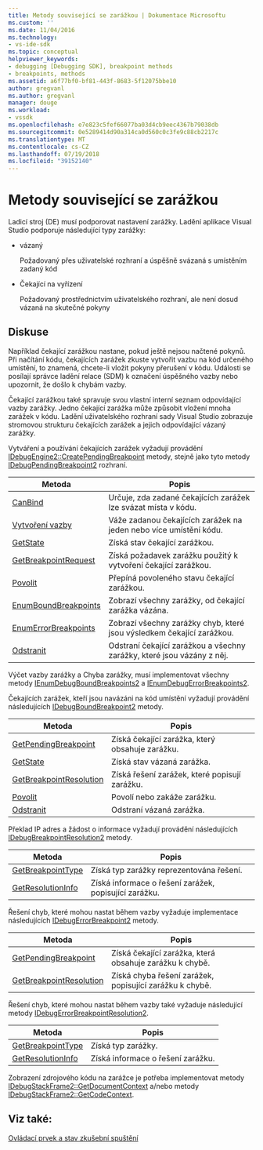```yaml
---
title: Metody související se zarážkou | Dokumentace Microsoftu
ms.custom: ''
ms.date: 11/04/2016
ms.technology:
- vs-ide-sdk
ms.topic: conceptual
helpviewer_keywords:
- debugging [Debugging SDK], breakpoint methods
- breakpoints, methods
ms.assetid: a6f77bf0-bf81-443f-8683-5f12075bbe10
author: gregvanl
ms.author: gregvanl
manager: douge
ms.workload:
- vssdk
ms.openlocfilehash: e7e823c5fef66077ba03d4cb9eec4367b79038db
ms.sourcegitcommit: 0e5289414d90a314ca0d560c0c3fe9c88cb2217c
ms.translationtype: MT
ms.contentlocale: cs-CZ
ms.lasthandoff: 07/19/2018
ms.locfileid: "39152140"
---
```

# <a name="breakpoint-related-methods"></a>Metody související se zarážkou
Ladicí stroj (DE) musí podporovat nastavení zarážky. Ladění aplikace Visual Studio podporuje následující typy zarážky:  
  
-   vázaný  
  
     Požadovaný přes uživatelské rozhraní a úspěšně svázaná s umístěním zadaný kód  
  
-   Čekající na vyřízení  
  
     Požadovaný prostřednictvím uživatelského rozhraní, ale není dosud vázaná na skutečné pokyny  
  
## <a name="discussion"></a>Diskuse  
 Například čekající zarážkou nastane, pokud ještě nejsou načtené pokynů. Při načítání kódu, čekajících zarážek zkuste vytvořit vazbu na kód určeného umístění, to znamená, chcete-li vložit pokyny přerušení v kódu. Události se posílají správce ladění relace (SDM) k označení úspěšného vazby nebo upozornit, že došlo k chybám vazby.  
  
 Čekající zarážkou také spravuje svou vlastní interní seznam odpovídající vazby zarážky. Jedno čekající zarážka může způsobit vložení mnoha zarážek v kódu. Ladění uživatelského rozhraní sady Visual Studio zobrazuje stromovou strukturu čekajících zarážek a jejich odpovídající vázaný zarážky.  
  
 Vytváření a používání čekajících zarážek vyžadují provádění [IDebugEngine2::CreatePendingBreakpoint](../../extensibility/debugger/reference/idebugengine2-creatependingbreakpoint.md) metody, stejně jako tyto metody [IDebugPendingBreakpoint2](../../extensibility/debugger/reference/idebugpendingbreakpoint2.md) rozhraní.  
  
|Metoda|Popis|  
|------------|-----------------|  
|[CanBind](../../extensibility/debugger/reference/idebugpendingbreakpoint2-canbind.md)|Určuje, zda zadané čekajících zarážek lze svázat místa v kódu.|  
|[Vytvoření vazby](../../extensibility/debugger/reference/idebugpendingbreakpoint2-bind.md)|Váže zadanou čekajících zarážek na jeden nebo více umístění kódu.|  
|[GetState](../../extensibility/debugger/reference/idebugpendingbreakpoint2-getstate.md)|Získá stav čekající zarážkou.|  
|[GetBreakpointRequest](../../extensibility/debugger/reference/idebugpendingbreakpoint2-getbreakpointrequest.md)|Získá požadavek zarážku použitý k vytvoření čekající zarážkou.|  
|[Povolit](../../extensibility/debugger/reference/idebugpendingbreakpoint2-enable.md)|Přepíná povoleného stavu čekající zarážkou.|  
|[EnumBoundBreakpoints](../../extensibility/debugger/reference/idebugpendingbreakpoint2-enumboundbreakpoints.md)|Zobrazí všechny zarážky, od čekající zarážka vázána.|  
|[EnumErrorBreakpoints](../../extensibility/debugger/reference/idebugpendingbreakpoint2-enumerrorbreakpoints.md)|Zobrazí všechny zarážky chyb, které jsou výsledkem čekající zarážkou.|  
|[Odstranit](../../extensibility/debugger/reference/idebugpendingbreakpoint2-delete.md)|Odstraní čekající zarážkou a všechny zarážky, které jsou vázány z něj.|  
  
 Výčet vazby zarážky a Chyba zarážky, musí implementovat všechny metody [IEnumDebugBoundBreakpoints2](../../extensibility/debugger/reference/ienumdebugboundbreakpoints2.md) a [IEnumDebugErrorBreakpoints2](../../extensibility/debugger/reference/ienumdebugerrorbreakpoints2.md).  
  
 Čekajících zarážek, kteří jsou navázáni na kód umístění vyžadují provádění následujících [IDebugBoundBreakpoint2](../../extensibility/debugger/reference/idebugboundbreakpoint2.md) metody.  
  
|Metoda|Popis|  
|------------|-----------------|  
|[GetPendingBreakpoint](../../extensibility/debugger/reference/idebugboundbreakpoint2-getpendingbreakpoint.md)|Získá čekající zarážka, který obsahuje zarážku.|  
|[GetState](../../extensibility/debugger/reference/idebugboundbreakpoint2-getstate.md)|Získá stav vázaná zarážka.|  
|[GetBreakpointResolution](../../extensibility/debugger/reference/idebugboundbreakpoint2-getbreakpointresolution.md)|Získá řešení zarážek, které popisují zarážku.|  
|[Povolit](../../extensibility/debugger/reference/idebugboundbreakpoint2-enable.md)|Povolí nebo zakáže zarážku.|  
|[Odstranit](../../extensibility/debugger/reference/idebugboundbreakpoint2-delete.md)|Odstraní vázaná zarážka.|  
  
 Překlad IP adres a žádost o informace vyžadují provádění následujících [IDebugBreakpointResolution2](../../extensibility/debugger/reference/idebugbreakpointresolution2.md) metody.  
  
|Metoda|Popis|  
|------------|-----------------|  
|[GetBreakpointType](../../extensibility/debugger/reference/idebugbreakpointresolution2-getbreakpointtype.md)|Získá typ zarážky reprezentována řešení.|  
|[GetResolutionInfo](../../extensibility/debugger/reference/idebugbreakpointresolution2-getresolutioninfo.md)|Získá informace o řešení zarážek, popisující zarážku.|  
  
 Řešení chyb, které mohou nastat během vazby vyžaduje implementace následujících [IDebugErrorBreakpoint2](../../extensibility/debugger/reference/idebugerrorbreakpoint2.md) metody.  
  
|Metoda|Popis|  
|------------|-----------------|  
|[GetPendingBreakpoint](../../extensibility/debugger/reference/idebugerrorbreakpoint2-getpendingbreakpoint.md)|Získá čekající zarážka, která obsahuje zarážku k chybě.|  
|[GetBreakpointResolution](../../extensibility/debugger/reference/idebugerrorbreakpoint2-getbreakpointresolution.md)|Získá chyba řešení zarážek, popisující zarážku k chybě.|  
  
 Řešení chyb, které mohou nastat během vazby také vyžaduje následující metody [IDebugErrorBreakpointResolution2](../../extensibility/debugger/reference/idebugerrorbreakpointresolution2.md).  
  
|Metoda|Popis|  
|------------|-----------------|  
|[GetBreakpointType](../../extensibility/debugger/reference/idebugerrorbreakpointresolution2-getbreakpointtype.md)|Získá typ zarážky.|  
|[GetResolutionInfo](../../extensibility/debugger/reference/idebugerrorbreakpointresolution2-getresolutioninfo.md)|Získá informace o řešení zarážku.|  
  
 Zobrazení zdrojového kódu na zarážce je potřeba implementovat metody [IDebugStackFrame2::GetDocumentContext](../../extensibility/debugger/reference/idebugstackframe2-getdocumentcontext.md) a/nebo metody [IDebugStackFrame2::GetCodeContext](../../extensibility/debugger/reference/idebugstackframe2-getcodecontext.md).  
  
## <a name="see-also"></a>Viz také:  
 [Ovládací prvek a stav zkušební spuštění](../../extensibility/debugger/execution-control-and-state-evaluation.md)